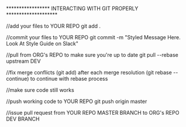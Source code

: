 *****************   INTERACTING WITH GIT PROPERLY   ********************


//add your files to YOUR REPO
git add .


//commit your files to YOUR REPO
git commit -m "Styled Message Here. Look At Style Guide on Slack"


//pull from ORG's REPO to make sure you're up to date
git pull --rebase upstream DEV

//fix merge conflicts (git add) after each merge resolution (git rebase --continue) to continue with rebase process

//make sure code still works

//push working code to YOUR REPO
git push origin master

//issue pull request from YOUR REPO MASTER BRANCH to ORG's REPO DEV BRANCH